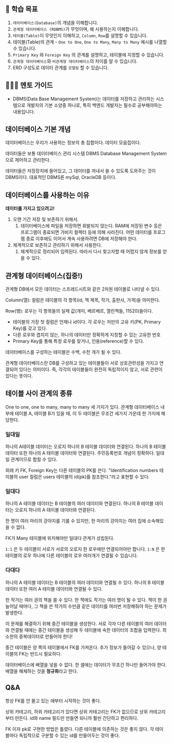 ## 🚀 학습 목표

1. `데이터베이스(Database)`의 개념을 이해합니다.
2. `관계형 데이터베이스 (RDBMS)`가 무엇이며, 왜 사용하는지 이해합니다.
3. `테이블(Table)`이 무엇인지 이해하고, `Column`, `Row`를 설명할 수 있습니다.
4. 테이블(Table)의 관계 - `One to One`, `One to Many`, `Many to Many` 예시를 나열할 수 있습니다.
5. `Primary Key` 와 `Foreign Key` 의 관계를 설명하고, 테이블에 지정할 수 있습니다.
6. `관계형 데이터베이스`와 `비관계형 데이터베이스`의 차이를 알 수 있습니다.
7. ERD 구성도로 데이터 관계를 `모델링` 할 수 있습니다.

## 💁🏻‍♂️ 멘토 가이드

- DBMS(Data Base Management System)는 데이터를 저장하고 관리하는 시스템으로 개발자의 기본 소양중 하나로, 특히 백엔드 개발자는 필수로 공부해야하는 내용입니다.

## 데이터베이스 기본 개념

데이터베이스는 우리가 사용하는 정보의 총 집합이다. 데이터 모음집이다.

데이터들은 보통 데이터베이스 관리 시스템 DBMS Database Management System으로 제어하고 관리한다.

데이터들은 저장장치에 들어있고, 그 데이터를 꺼내서 쓸 수 있도록 도와주는 것이 DBMS이다. 대표적인 DBMS론 mySql, OracleDB 등이다.

## 데이터베이스를 사용하는 이유

**데이터를 가지고 있으려고!**

1. 오랜 기간 저장 및 보존하기 위해서. 
   1. 데이터베이스에 파일을 저장하면 휘발되지 않는다. RAM에 저장된 변수 등은 프로그램이 종료되면 가비지 컬렉터 등에 의해 사라진다. 어떤 데이터를 프로그램 종료 이후에도 이어서 계속 사용하려면 DB에 저장해야 한다.
2. 체계적으로 보존하고 관리하기 위해서 사용한다.
   1. 체계적으로 정리되어 입력된다. 따라서 다시 찾고자할 때 어렵지 않게 정보를 얻을 수 있다.

## 관계형 데이터베이스(집중!)

관계형 DB에서 모든 데이터는 스프레드시트와 같은 2차원 테이블로 나타낼 수 있다.

Column(열): 컬럼은 테이블의 각 항목(id, 책 제목, 작가, 출판사, 가격)을 의미한다.

Row(행): 로우는 각 항목들의 실제 값(개미, 베르베르, 열린책들, 11520)들이다.

- 테이블의 가장 첫 컬럼은 언제나 id이다. 각 로우는 저만의 고유 키(PK, Primary Key)를 갖고 있다.
- 다른 로우와 겹치지 않는, 하나의 데이터만 정확하게 지칭할 수 있는 고유한 번호
- Primary Key를 통해 특정 로우를 찾거나, 인용(reference)할 수 있다.

데이터베이스를 구성하는 테이블은 수백, 수천 개가 될 수 있다.

관계형 데이터베이스란 DB를 구성하고 있는 테이블들이 서로 상호관련성을 가지고 연결되어 있다는 의미이다. 즉, 각각의 테이블들이 완전히 독립적이지 않고, 서로 관련이 있다는 뜻이다.

## 테이블 사이 관계의 종류

One to one, one to many, many to many 세 가지가 있다. 관계형 데이터베이스 내부에 테이블 A, 테이블 B가 있을 때, 이 두 테이블은 무조건 세가지 가운데 한 가지에 해당한다.

### 일대일

하나의 A테이블 데이터는 오로지 하나의 B 테이블 데이터와 연결된다. 하나의 B 테이블 데이터 또한 하나의 A 테이블 데이터와 연결된다. 주민등록번호 개념이 정확하다. 일대일 관계이므로 합칠 수 있다.

외래 키 FK, Foreign Key는 다른 테이블의 PK를 쓴다. "Identification numbers 테이블의 user 컬럼은 users 테이블의 id(pk)를 참조한다."라고 표현할 수 있다.

### 일대다

하나의 A 테이블 데이터는 B 테이블의 여러 데이터와 연결된다. 하나의 B 테이블 데이터는 오로지 하나의 A 테이블 데이터와 연결된다.

한 명이 여러 마리의 강아지를 기를 수 있지만, 한 마리의 강아지는 여러 집에 소속해있을 수 없다.

FK가 Many 테이블에 위치해야만 일대다 관계가 성립된다.

`1:1` 은 두 테이블이 서로가 서로의 오로지 한 로우에만 연결되어야만 합니다. `1:N` 은 한 테이블의 로우 하나에 다른 테이블의 로우 여러개가 연결될 수 있습니다.

### 다대다

하나의 A 테이블 데이터는 B 테이블의 여러 데이터와 연결될 수 있다. 하나의 B 테이블 데이터 또한 여러 A 테이블 데이터와 연결될 수 있다.

한 작가는 여러 권의 책을 쓸 수 있다. 한 책에도 작가는 여러 명이 될 수 있다. 책이 한 권 늘어날 때마다, 그 책을 쓴 작가의 수만큼 같은 데이터를 여러번 저장해줘야 하는 문제가 발생한다.

이 문제를 해결하기 위해 중간 테이블을 생성한다. 서로 각자 다른 테이블의 여러 데이터와 연결될 때에는 중간 테이블을 생성해 두 테이블에 속한 데이터의 조합을 입력한다. 최소한의 중복데이터로 만들어야 한다!

중간 테이블은 양 쪽의 테이블에서 FK를 가져온다. 추가 정보가 들어갈 수 있으나, 양 테이블의 FK는 반드시 필요하다.

데이터베이스에 배열을 넣을 수 없다. 한 셀에는 데이터가 무조건 하나만 들어가야 한다. 배열을 해체하는 것을 **정규화**라고 한다.

## Q&A

항상 FK를 안 물고 있는 애부터 시작하는 것이 좋다.

상위 카테고리, 하위 카테고리가 있다면 상위 카테고리는 FK가 없으므로 상위 카테고리부터 만든다. id와 name 필드만 만들면 되니까 훨씬 간단하고 편리하다.

FK 이자 pk로 구현한 방법은 틀렸다. 다른 테이블에 의존하는 것은 좋지 않다. 각 테이블마다 독립적으로 구분할 수 있는 id를 만들어두는 것이 좋다.
